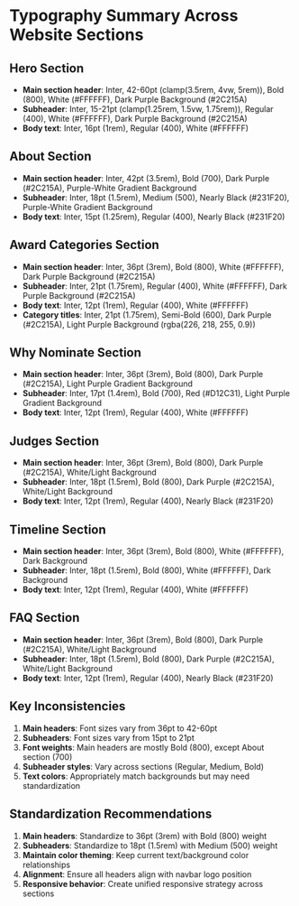 # Typography Summary Across Website Sections

## Hero Section
- **Main section header**: Inter, 42-60pt (clamp(3.5rem, 4vw, 5rem)), Bold (800), White (#FFFFFF), Dark Purple Background (#2C215A)
- **Subheader**: Inter, 15-21pt (clamp(1.25rem, 1.5vw, 1.75rem)), Regular (400), White (#FFFFFF), Dark Purple Background (#2C215A)
- **Body text**: Inter, 16pt (1rem), Regular (400), White (#FFFFFF)

## About Section
- **Main section header**: Inter, 42pt (3.5rem), Bold (700), Dark Purple (#2C215A), Purple-White Gradient Background
- **Subheader**: Inter, 18pt (1.5rem), Medium (500), Nearly Black (#231F20), Purple-White Gradient Background
- **Body text**: Inter, 15pt (1.25rem), Regular (400), Nearly Black (#231F20)

## Award Categories Section
- **Main section header**: Inter, 36pt (3rem), Bold (800), White (#FFFFFF), Dark Purple Background (#2C215A)
- **Subheader**: Inter, 21pt (1.75rem), Regular (400), White (#FFFFFF), Dark Purple Background (#2C215A)
- **Body text**: Inter, 12pt (1rem), Regular (400), White (#FFFFFF)
- **Category titles**: Inter, 21pt (1.75rem), Semi-Bold (600), Dark Purple (#2C215A), Light Purple Background (rgba(226, 218, 255, 0.9))

## Why Nominate Section
- **Main section header**: Inter, 36pt (3rem), Bold (800), Dark Purple (#2C215A), Light Purple Gradient Background
- **Subheader**: Inter, 17pt (1.4rem), Bold (700), Red (#D12C31), Light Purple Gradient Background
- **Body text**: Inter, 12pt (1rem), Regular (400), White (#FFFFFF)

## Judges Section
- **Main section header**: Inter, 36pt (3rem), Bold (800), Dark Purple (#2C215A), White/Light Background
- **Subheader**: Inter, 18pt (1.5rem), Bold (800), Dark Purple (#2C215A), White/Light Background
- **Body text**: Inter, 12pt (1rem), Regular (400), Nearly Black (#231F20)

## Timeline Section
- **Main section header**: Inter, 36pt (3rem), Bold (800), White (#FFFFFF), Dark Background
- **Subheader**: Inter, 18pt (1.5rem), Bold (800), White (#FFFFFF), Dark Background
- **Body text**: Inter, 12pt (1rem), Regular (400), White (#FFFFFF)

## FAQ Section
- **Main section header**: Inter, 36pt (3rem), Bold (800), Dark Purple (#2C215A), White/Light Background
- **Subheader**: Inter, 18pt (1.5rem), Bold (800), Dark Purple (#2C215A), White/Light Background
- **Body text**: Inter, 12pt (1rem), Regular (400), Nearly Black (#231F20)

## Key Inconsistencies
1. **Main headers**: Font sizes vary from 36pt to 42-60pt
2. **Subheaders**: Font sizes vary from 15pt to 21pt
3. **Font weights**: Main headers are mostly Bold (800), except About section (700)
4. **Subheader styles**: Vary across sections (Regular, Medium, Bold)
5. **Text colors**: Appropriately match backgrounds but may need standardization

## Standardization Recommendations
1. **Main headers**: Standardize to 36pt (3rem) with Bold (800) weight
2. **Subheaders**: Standardize to 18pt (1.5rem) with Medium (500) weight
3. **Maintain color theming**: Keep current text/background color relationships
4. **Alignment**: Ensure all headers align with navbar logo position
5. **Responsive behavior**: Create unified responsive strategy across sections